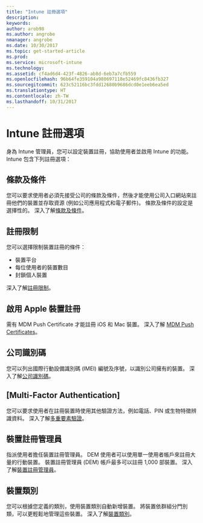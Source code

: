 ```yaml
---
title: "Intune 註冊選項"
description: 
keywords: 
author: arob98
ms.author: angrobe
nmanager: angrobe
ms.date: 10/30/2017
ms.topic: get-started-article
ms.prod: 
ms.service: microsoft-intune
ms.technology: 
ms.assetid: cf4ad6d4-423f-4826-ab8d-6eb7a7cfb559
ms.openlocfilehash: 96b64fe359104a980697118e52469fc8436fb327
ms.sourcegitcommit: 623c52116bc3fdd12680b9686dcd0e1eeb6ea5ed
ms.translationtype: HT
ms.contentlocale: zh-TW
ms.lasthandoff: 10/31/2017
---
```

# <a name="enrollment-options-for-intune"></a>Intune 註冊選項

身為 Intune 管理員，您可以設定裝置註冊，協助使用者並啟用 Intune 的功能。  Intune 包含下列註冊選項：

## <a name="terms-and-conditions"></a>條款及條件

您可以要求使用者必須先接受公司的條款及條件，然後才能使用公司入口網站來註冊他們的裝置並存取資源 (例如公司應用程式和電子郵件)。 條款及條件的設定是選擇性的。 深入了解[條款及條件](terms-and-conditions-create.md)。

## <a name="enrollment-restrictions"></a>註冊限制

您可以選擇限制裝置註冊的條件：
- 裝置平台
- 每位使用者的裝置數目
- 封鎖個人裝置

深入了解[註冊限制](enrollment-restrictions-set.md)。

## <a name="enable-apple-device-enrollment"></a>啟用 Apple 裝置註冊

需有 MDM Push Certificate 才能註冊 iOS 和 Mac 裝置。 深入了解 [MDM Push Certificates](apple-mdm-push-certificate-get.md)。

## <a name="corporate-identifiers"></a>公司識別碼

您可以列出國際行動設備識別碼 (IMEI) 編號及序號，以識別公司擁有的裝置。 深入了解[公司識別碼](corporate-identifiers-add.md)。
## <a name="multi-factor-authentication"></a>[Multi-Factor Authentication]

您可以要求使用者在註冊裝置時使用其他驗證方法，例如電話、PIN 或生物特徵辨識資料。 深入了解[多重要素驗證](multi-factor-authentication.md)。

## <a name="device-enrollment-manager"></a>裝置註冊管理員
指派使用者擔任裝置註冊管理員。  DEM 使用者可以使用單一使用者帳戶來註冊大量的行動裝置。 裝置註冊管理員 (DEM) 帳戶最多可以註冊 1,000 部裝置。 深入了解[裝置註冊管理員](device-enrollment-manager-enroll.md)。

## <a name="device-categories"></a>裝置類別

您可以根據您定義的類別，使用裝置類別自動新增裝置。 將裝置依群組分門別類，可以更輕鬆地管理這些裝置。 深入了解[裝置類別](device-group-mapping.md)。
